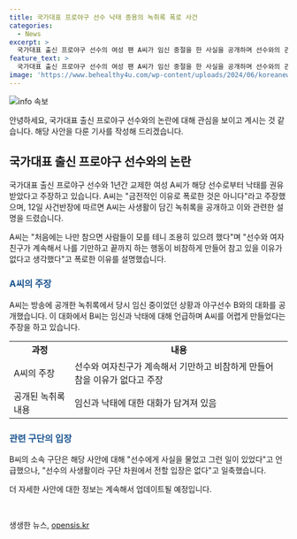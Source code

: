 ```yaml
---
title: 국가대표 프로야구 선수 낙태 종용의 녹취록 폭로 사건
categories:
  - News
excerpt: >
  국가대표 출신 프로야구 선수의 여성 팬 A씨가 임신 중절을 한 사실을 공개하며 선수와의 관계를 폭로했다. A씨는 녹취록을 공개하고 그로부터 낙태를 권유받았고, 숨겨지게 되어 참을 이유가 없었다고 주장했다. 또한, 선수가 다른 여성과의 관계를 가지고 있다는 사실을 알게 된 것도 언급했다. 이에 대해 선수 소속 구단은 사생활 문제로 입장을 전할 수 없다고 밝혔다. A씨의 폭로로 인해 논란이 예상되며, 사회적 관심이 집중될 전망이다.
feature_text: >
  국가대표 출신 프로야구 선수의 여성 팬 A씨가 임신 중절을 한 사실을 공개하며 선수와의 관계를 폭로했다. A씨는 녹취록을 공개하고 그로부터 낙태를 권유받았고, 숨겨지게 되어 참을 이유가 없었다고 주장했다. 또한, 선수가 다른 여성과의 관계를 가지고 있다는 사실을 알게 된 것도 언급했다. 이에 대해 선수 소속 구단은 사생활 문제로 입장을 전할 수 없다고 밝혔다. A씨의 폭로로 인해 논란이 예상되며, 사회적 관심이 집중될 전망이다.
image: 'https://www.behealthy4u.com/wp-content/uploads/2024/06/koreanews.jpg'
---
```


<p><img src="https://www.behealthy4u.com/wp-content/uploads/2024/06/koreanews.jpg" alt="info 속보" /></p>

<p>안녕하세요, 국가대표 출신 프로야구 선수와의 논란에 대해 관심을 보이고 계시는 것 같습니다. 해당 사안을 다룬 기사를 작성해 드리겠습니다.</p>

<h2 data-ke-size="size26">국가대표 출신 프로야구 선수와의 논란</h2>

<p>국가대표 출신 프로야구 선수와 1년간 교제한 여성 A씨가 해당 선수로부터 낙태를 권유받았다고 주장하고 있습니다. A씨는 "금전적인 이유로 폭로한 것은 아니다"라고 주장했으며, 12일 사건반장에 따르면 A씨는 사생활이 담긴 녹취록을 공개하고 이와 관련한 설명을 드렸습니다.</p>

<p data-ke-size="size16">A씨는 "처음에는 나만 참으면 사람들이 모를 테니 조용히 있으려 했다"며 "선수와 여자친구가 계속해서 나를 기만하고 끝까지 하는 행동이 비참하게 만들어 참고 있을 이유가 없다고 생각했다"고 폭로한 이유를 설명했습니다.</p>

<h3><b><span style="color: #1a5490;">A씨의 주장</span></b></h3>

<p>A씨는 방송에 공개한 녹취록에서 당시 임신 중이었던 상황과 야구선수 B와의 대화를 공개했습니다. 이 대화에서 B씨는 임신과 낙태에 대해 언급하며 A씨를 어렵게 만들었다는 주장을 하고 있습니다.</p>

<table>
    <tr>
        <td style="text-align: center; height: 17px;"><b>과정</b></td>
        <td style="text-align: center; height: 17px;"><b>내용</b></td>
    </tr>
    <tr>
        <td style="text-align: left;">A씨의 주장</td>
        <td style="text-align: left;">선수와 여자친구가 계속해서 기만하고 비참하게 만들어 참을 이유가 없다고 주장</td>
    </tr>
    <tr>
        <td style="text-align: left;">공개된 녹취록 내용</td>
        <td style="text-align: left;">임신과 낙태에 대한 대화가 담겨져 있음</td>
    </tr>
</table>

<h3><b><span style="color: #1a5490;">관련 구단의 입장</span></b></h3>

<p>B씨의 소속 구단은 해당 사안에 대해 "선수에게 사실을 물었고 그런 일이 있었다"고 언급했으나, "선수의 사생활이라 구단 차원에서 전할 입장은 없다"고 일축했습니다.</p>

<p>더 자세한 사안에 대한 정보는 계속해서 업데이트될 예정입니다.</p>

<p data-ke-size="size16">&nbsp;</p>
생생한 뉴스, <a href="https://opensis.kr" rel="dofollow">opensis.kr</a>


